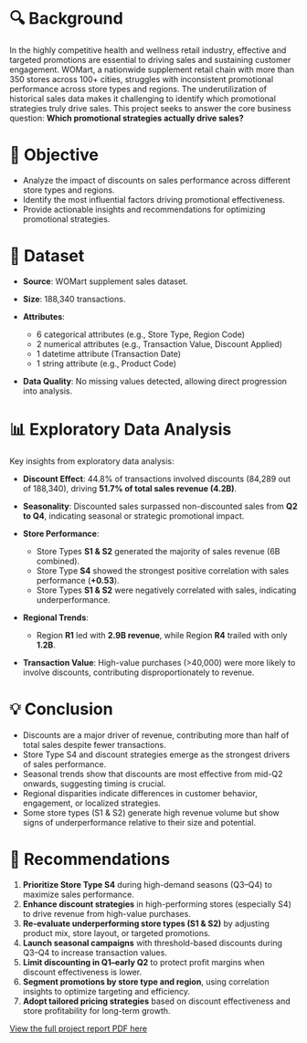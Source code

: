 # 🔍 Background

In the highly competitive health and wellness retail industry, effective and targeted promotions are essential to driving sales and sustaining customer engagement. WOMart, a nationwide supplement retail chain with more than 350 stores across 100+ cities, struggles with inconsistent promotional performance across store types and regions. The underutilization of historical sales data makes it challenging to identify which promotional strategies truly drive sales. This project seeks to answer the core business question: **Which promotional strategies actually drive sales?**

# 📌 Objective

* Analyze the impact of discounts on sales performance across different store types and regions.
* Identify the most influential factors driving promotional effectiveness.
* Provide actionable insights and recommendations for optimizing promotional strategies.

# 📂 Dataset

* **Source**: WOMart supplement sales dataset.
* **Size**: 188,340 transactions.
* **Attributes**:

  * 6 categorical attributes (e.g., Store Type, Region Code)
  * 2 numerical attributes (e.g., Transaction Value, Discount Applied)
  * 1 datetime attribute (Transaction Date)
  * 1 string attribute (e.g., Product Code)
* **Data Quality**: No missing values detected, allowing direct progression into analysis.

# 📊 Exploratory Data Analysis

Key insights from exploratory data analysis:

* **Discount Effect**: 44.8% of transactions involved discounts (84,289 out of 188,340), driving **51.7% of total sales revenue (4.2B)**.
* **Seasonality**: Discounted sales surpassed non-discounted sales from **Q2 to Q4**, indicating seasonal or strategic promotional impact.
* **Store Performance**:

  * Store Types **S1 & S2** generated the majority of sales revenue (6B combined).
  * Store Type **S4** showed the strongest positive correlation with sales performance (**+0.53**).
  * Store Types **S1 & S2** were negatively correlated with sales, indicating underperformance.
* **Regional Trends**:

  * Region **R1** led with **2.9B revenue**, while Region **R4** trailed with only **1.2B**.
* **Transaction Value**: High-value purchases (>40,000) were more likely to involve discounts, contributing disproportionately to revenue.

# 💡 Conclusion

* Discounts are a major driver of revenue, contributing more than half of total sales despite fewer transactions.
* Store Type S4 and discount strategies emerge as the strongest drivers of sales performance.
* Seasonal trends show that discounts are most effective from mid-Q2 onwards, suggesting timing is crucial.
* Regional disparities indicate differences in customer behavior, engagement, or localized strategies.
* Some store types (S1 & S2) generate high revenue volume but show signs of underperformance relative to their size and potential.

# 🎯 Recommendations

1. **Prioritize Store Type S4** during high-demand seasons (Q3–Q4) to maximize sales performance.
2. **Enhance discount strategies** in high-performing stores (especially S4) to drive revenue from high-value purchases.
3. **Re-evaluate underperforming store types (S1 & S2)** by adjusting product mix, store layout, or targeted promotions.
4. **Launch seasonal campaigns** with threshold-based discounts during Q3–Q4 to increase transaction values.
5. **Limit discounting in Q1–early Q2** to protect profit margins when discount effectiveness is lower.
6. **Segment promotions by store type and region**, using correlation insights to optimize targeting and efficiency.
7. **Adopt tailored pricing strategies** based on discount effectiveness and store profitability for long-term growth.

[View the full project report PDF here](https://docs.google.com/viewer?url=https://raw.githubusercontent.com/azizp128/data-science-projects/refs/heads/main/supplement-sales-analysis/report.pdf)